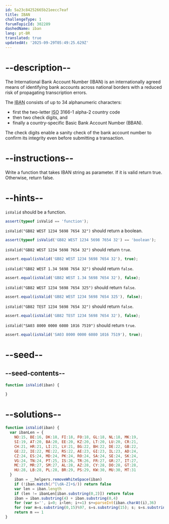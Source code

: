 ```yaml
---
id: 5a23c84252665b21eecc7eaf
title: IBAN
challengeType: 1
forumTopicId: 302289
dashedName: iban
lang: pt-BR
translated: true
updatedAt: '2025-09-29T05:49:25.629Z'
---
```


# --description--

The International Bank Account Number (IBAN) is an internationally agreed means of identifying bank accounts across national borders with a reduced risk of propagating transcription errors.

The <abbr title="International Bank Account Number">IBAN</abbr> consists of up to 34 alphanumeric characters:

<ul>
  <li>first the two-letter <abbr title="International Organization for Standardization">ISO</abbr> 3166-1 alpha-2 country code</li>
  <li>then two check digits, and</li>
  <li>finally a country-specific Basic Bank Account Number (BBAN).</li>
</ul>

The check digits enable a sanity check of the bank account number to confirm its integrity even before submitting a transaction.

# --instructions--

Write a function that takes IBAN string as parameter. If it is valid return true. Otherwise, return false.

# --hints--

`isValid` should be a function.

```js
assert(typeof isValid == 'function');
```

`isValid("GB82 WEST 1234 5698 7654 32")` should return a boolean.

```js
assert(typeof isValid('GB82 WEST 1234 5698 7654 32') == 'boolean');
```

`isValid("GB82 WEST 1234 5698 7654 32")` should return `true`.

```js
assert.equal(isValid('GB82 WEST 1234 5698 7654 32'), true);
```

`isValid("GB82 WEST 1.34 5698 7654 32")` should return `false`.

```js
assert.equal(isValid('GB82 WEST 1.34 5698 7654 32'), false);
```

`isValid("GB82 WEST 1234 5698 7654 325")` should return `false`.

```js
assert.equal(isValid('GB82 WEST 1234 5698 7654 325'), false);
```

`isValid("GB82 TEST 1234 5698 7654 32")` should return `false`.

```js
assert.equal(isValid('GB82 TEST 1234 5698 7654 32'), false);
```

`isValid("SA03 8000 0000 6080 1016 7519")` should return `true`.

```js
assert.equal(isValid('SA03 8000 0000 6080 1016 7519'), true);
```

# --seed--

## --seed-contents--

```js
function isValid(iban) {

}
```

# --solutions--

```js
function isValid(iban) {
  var ibanLen = {
    NO:15, BE:16, DK:18, FI:18, FO:18, GL:18, NL:18, MK:19,
    SI:19, AT:20, BA:20, EE:20, KZ:20, LT:20, LU:20, CR:21,
    CH:21, HR:21, LI:21, LV:21, BG:22, BH:22, DE:22, GB:22,
    GE:22, IE:22, ME:22, RS:22, AE:23, GI:23, IL:23, AD:24,
    CZ:24, ES:24, MD:24, PK:24, RO:24, SA:24, SE:24, SK:24,
    VG:24, TN:24, PT:25, IS:26, TR:26, FR:27, GR:27, IT:27,
    MC:27, MR:27, SM:27, AL:28, AZ:28, CY:28, DO:28, GT:28,
    HU:28, LB:28, PL:28, BR:29, PS:29, KW:30, MU:30, MT:31
  }
    iban = __helpers.removeWhiteSpace(iban)
    if (!iban.match(/^[\dA-Z]+$/)) return false
    var len = iban.length
    if (len != ibanLen[iban.substring(0,2)]) return false
    iban = iban.substring(4) + iban.substring(0,4)
    for (var s='', i=0; i<len; i+=1) s+=parseInt(iban.charAt(i),36)
    for (var m=s.substring(0,15)%97, s=s.substring(15); s; s=s.substring(13)) m=(m+s.substring(0,13))%97
    return m == 1
}
```
